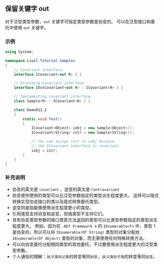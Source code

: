 ## 保留关键字 out
对于泛型类型参数，`out` 关键字可指定类型参数是协变的。 可以在泛型接口和委托中使用 `out` 关键字。

### 示例
```csharp
using System;

namespace Liuzl.Tutorial.Samples
{
    // Covariant interface.
    interface ICovariant<out R> { }

    // Extending covariant interface.
    interface IExtCovariant<out R> : ICovariant<R> { }

    // Implementing covariant interface.
    class Sample<R> : ICovariant<R> { }

    class Demo013_2
    {
        static void Test()
        {
            ICovariant<Object> iobj = new Sample<Object>();
            ICovariant<String> istr = new Sample<String>();

            // You can assign istr to iobj because
            // the ICovariant interface is covariant.
            iobj = istr;
        }
    }
}
```

### 补充说明
* 协变的英文是 `covariant` ，逆变的英文是 `Contravariant`
* 协变使你使用的类型可以比泛型参数指定的类型派生程度更大。 这样可以隐式转换实现协变接口的类以及隐式转换委托类型。 
* 逆变则是指能够使用派生程度更小的类型。
* 引用类型支持协变和逆变，但值类型不支持它们。
* 具有协变类型参数的接口使其方法返回的类型可以比类型参数指定的类型派生程度更大。 例如，因为在 `.NET Framework 4` 的 `IEnumerable<T>` 中，类型 `T` 是协变的，所以可以将 `IEnumerable(Of String)` 类型的对象分配给 `IEnumerable(Of Object)` 类型的对象，而无需使用任何特殊转换方法。
* 可以向协变委托分配相同类型的其他委托，不过要使用派生程度更大的泛型类型参数。
* 个人通俗的理解：从`子类向父类`的转变等同`协变`，从`父类向子类`的转变等同`逆变`。